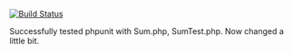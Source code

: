 [![Build Status](https://travis-ci.org/khoawasabi/test-travis.svg?branch=master)](https://travis-ci.org/khoawasabi/test-travis)

Successfully tested phpunit with Sum.php, SumTest.php.
Now changed a little bit.